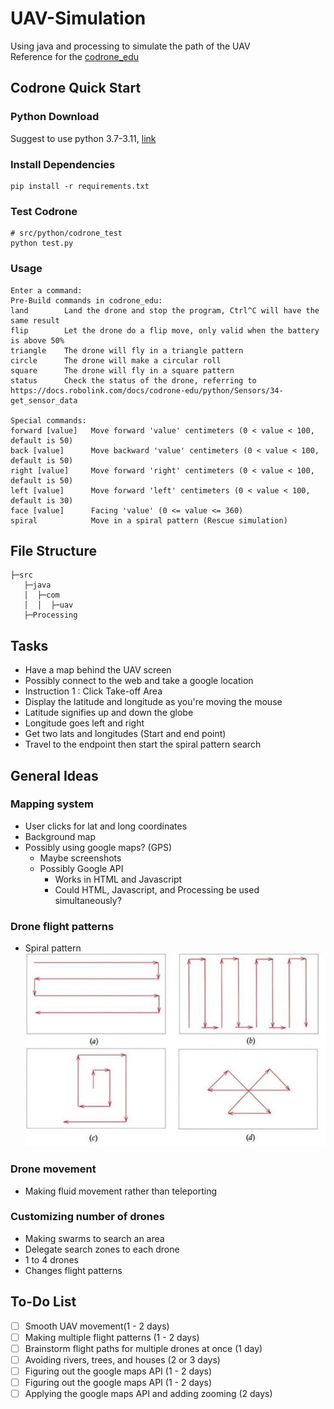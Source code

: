 # UAV-Simulation
Using java and processing to simulate the path of the UAV  
Reference for the [codrone_edu](https://docs.robolink.com/docs/codrone-edu/python/reference/library/)

## Codrone Quick Start
### Python Download
Suggest to use python 3.7-3.11, [link](https://www.python.org/downloads/)
### Install Dependencies
```shell
pip install -r requirements.txt
```
### Test Codrone
```shell
# src/python/codrone_test
python test.py
```

### Usage
```shell
Enter a command: 
Pre-Build commands in codrone_edu: 
land        Land the drone and stop the program, Ctrl^C will have the same result
flip        Let the drone do a flip move, only valid when the battery is above 50%
triangle    The drone will fly in a triangle pattern
circle      The drone will make a circular roll
square      The drone will fly in a square pattern
status      Check the status of the drone, referring to https://docs.robolink.com/docs/codrone-edu/python/Sensors/34-get_sensor_data

Special commands: 
forward [value]   Move forward 'value' centimeters (0 < value < 100, default is 50)
back [value]      Move backward 'value' centimeters (0 < value < 100, default is 50)
right [value]     Move forward 'right' centimeters (0 < value < 100, default is 50)
left [value]      Move forward 'left' centimeters (0 < value < 100, default is 30)
face [value]      Facing 'value' (0 <= value <= 360) 
spiral            Move in a spiral pattern (Rescue simulation)
```   

## File Structure
```
├─src
   ├─java
   │  ├─com
   │  │  ├─uav
   ├─Processing
```
## Tasks
- Have a map behind the UAV screen
- Possibly connect to the web and take a google location
- Instruction 1 : Click Take-off Area
- Display the latitude and longitude as you're moving the mouse
- Latitude signifies up and down the globe 
- Longitude goes left and right
- Get two lats and longitudes (Start and end point) 
- Travel to the endpoint then start the spiral pattern search 
## General Ideas
### Mapping system
- User clicks for lat and long coordinates  
- Background map  
- Possibly using google maps? (GPS)  
   - Maybe screenshots
   - Possibly Google API
      - Works in HTML and Javascript
      - Could HTML, Javascript, and Processing be used simultaneously?
### Drone flight patterns
- Spiral pattern  
![Flight Pattern](images/flight_pattern.png)
### Drone movement
- Making fluid movement rather than teleporting  
### Customizing number of drones
- Making swarms to search an area  
- Delegate search zones to each drone  
- 1 to 4 drones  
- Changes flight patterns  

## To-Do List
- [ ] Smooth UAV movement(1 - 2 days)  
- [ ] Making multiple flight patterns (1 - 2 days)  
- [ ] Brainstorm flight paths for multiple drones at once (1 day)
- [ ] Avoiding rivers, trees, and houses (2 or 3 days)
- [ ] Figuring out the google maps API (1 - 2 days) 
- [ ] Figuring out the google maps API (1 - 2 days)  
- [ ] Applying the google maps API and adding zooming (2 days)  